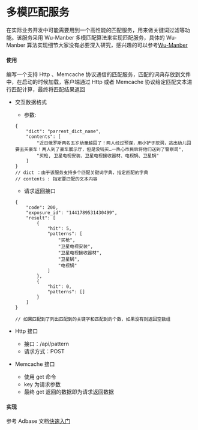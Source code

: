 # 多模匹配服务

在实际业务开发中可能需要用到一个高性能的匹配服务，用来做关键词过滤等功能。该服务采用 Wu-Manber 多模匹配算法来实现匹配服务，具体的 Wu-Manber 算法实现细节大家没有必要深入研究，感兴趣的可以参考[Wu-Manber](https://memorycn.wordpress.com/2011/11/05/matching_algorithm_-_wu-manber_algorithm_based_on_the_the_suffix_search_of_multi-mode/)

#### 使用

编写一个支持 Http 、Memcache 协议通信的匹配服务，匹配的词典存放到文件中，在启动的时候加载，客户端通过 Http 或者 Memcache 协议给定匹配文本进行匹配计算，最终将匹配结果返回

- 交互数据格式

    - 参数:

    ```
    {
        "dict": "parrent_dict_name",
        "contents": [
            "近日俄罗斯两名五岁幼童越园了！两人经过预谋，用小铲子挖洞，逃出幼儿园要去买豪车！两人到了豪车展示厅，但是没钱买…一热心市民后将他们送到了警察局",
            "买枪, 卫星电视安装、卫星电视接收器材、电视锅、卫星锅"
        ]
    }
    // dict ：由于该服务支持多个匹配关键词字典，指定匹配的字典
    // contents : 指定要匹配的文本内容
    ```

    - 请求返回接口

    ```
    {
        "code": 200,
        "exposure_id": "1441789531430499",
        "result": [
            {
                "hit": 5,
                "patterns": [
                    "买枪",
                    "卫星电视安装",
                    "卫星电视接收器材",
                    "卫星锅",
                    "电视锅"
                ]
            },
            {
                "hit": 0,
                "patterns": []
            }
        ]
    }

    // 如果匹配到了列出匹配到的关键字和匹配到的个数，如果没有则返回空数组
    ```

- Http 接口

    - 接口：/api/pattern
    - 请求方式：POST

- Memcache 接口

    - 使用 get 命令
    - key 为请求参数
    - 最终 get 返回的数据即为请求返回数据

#### 实现

参考 Adbase 文档[快速入门](https://nmred.gitbooks.io/adbase/content/basic/first_project.html)
